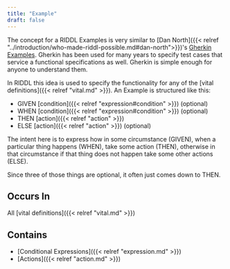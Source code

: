 ```yaml
---
title: "Example"
draft: false
---
```


The concept for a RIDDL Examples is very similar to
[Dan North]({{< relref "../introduction/who-made-riddl-possible.md#dan-north">}})'s
[Gherkin Examples](https://cucumber.io/docs/gherkin/). Gherkin has been used 
for many years to specify test cases that service a functional 
specifications as well. Gherkin is simple enough for anyone to understand 
them.  

In RIDDL this idea is used to specify the functionality for any of the 
[vital definitions]({{< relref "vital.md" >}}). An Example is structured 
like this:
* GIVEN [condition]({{< relref "expression#condition" >}}) (optional)
* WHEN [condition]({{< relref "expression#condition" >}}) (optional)
* THEN [action]({{< relref "action" >}})
* ELSE [action]({{< relref "action" >}}) (optional)

The intent here is to express how in some circumstance (GIVEN), when a 
particular thing happens (WHEN), take some action (THEN), otherwise in that 
circumstance if that thing does not happen take some other actions (ELSE). 

Since three of those things are optional, it often just comes down to THEN. 

## Occurs In
All [vital definitions]({{< relref "vital.md" >}})

## Contains
* [Conditional Expressions]({{< relref "expression.md" >}})
* [Actions]({{< relref "action.md" >}})

